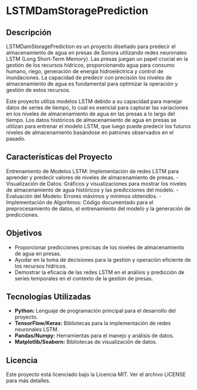 # LSTMDamStoragePrediction

## Descripción

LSTMDamStoragePrediction es un proyecto diseñado para predecir el almacenamiento de agua en presas de Sonora utilizando redes neuronales LSTM (Long Short-Term Memory). Las presas juegan un papel crucial en la gestión de los recursos hídricos, proporcionando agua para consumo humano, riego, generación de energía hidroeléctrica y control de inundaciones. La capacidad de predecir con precisión los niveles de almacenamiento de agua es fundamental para optimizar la operación y gestión de estos recursos.

Este proyecto utiliza modelos LSTM debido a su capacidad para manejar datos de series de tiempo, lo cual es esencial para capturar las variaciones en los niveles de almacenamiento de agua en las presas a lo largo del tiempo. Los datos históricos de almacenamiento de agua en presas se utilizan para entrenar el modelo LSTM, que luego puede predecir los futuros niveles de almacenamiento basándose en patrones observados en el pasado.

## Características del Proyecto

Entrenamiento de Modelos LSTM: Implementación de redes LSTM para aprender y predecir valores de niveles de almacenamiento de presas.
-Visualización de Datos: Gráficos y visualizaciones para mostrar los niveles de almacenamiento de agua históricos y las predicciones del modelo.
-Evaluación del Modelo: Errores máximos y mínimos obtenidos.
-Implementación de Algoritmos: Código documentado para el preprocesamiento de datos, el entrenamiento del modelo y la generación de predicciones.


## Objetivos
- Proporcionar predicciones precisas de los niveles de almacenamiento de agua en presas.
- Ayudar en la toma de decisiones para la gestión y operación eficiente de los recursos hídricos.
- Demostrar la eficacia de las redes LSTM en el análisis y predicción de series temporales en el contexto de la gestión de presas.


## Tecnologías Utilizadas
- **Python:** Lenguaje de programación principal para el desarrollo del proyecto.
- **TensorFlow/Keras:** Bibliotecas para la implementación de redes neuronales LSTM.
- **Pandas/Numpy:** Herramientas para el manejo y análisis de datos.
- **Matplotlib/Seaborn:** Bibliotecas de visualización de datos.

## Licencia
Este proyecto está licenciado bajo la Licencia MIT. Ver el archivo LICENSE para más detalles.
